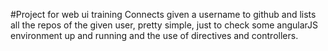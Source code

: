 #Project for web ui training
Connects given a username to github and lists all the repos of the given user, pretty simple, just to check some angularJS environment up and running and the use of directives and controllers.
	

